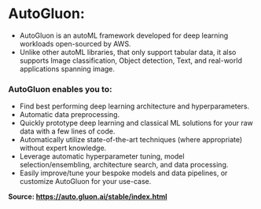 # AutoGluon:

- AutoGluon is an autoML framework developed for deep learning workloads open-sourced by AWS. 
- Unlike other autoML libraries, that only support tabular data, it also supports Image classification, Object detection, Text, and real-world applications spanning image.

### AutoGluon enables you to:

- Find best performing deep learning architecture and hyperparameters.
- Automatic data preprocessing.
- Quickly prototype deep learning and classical ML solutions for your raw data with a few lines of code.
- Automatically utilize state-of-the-art techniques (where appropriate) without expert knowledge.
- Leverage automatic hyperparameter tuning, model selection/ensembling, architecture search, and data processing.
- Easily improve/tune your bespoke models and data pipelines, or customize AutoGluon for your use-case.


**Source: https://auto.gluon.ai/stable/index.html**
